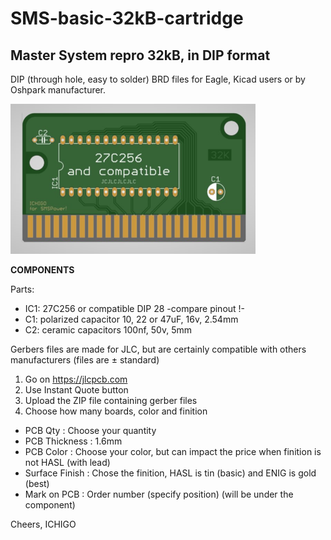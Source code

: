 # SMS-basic-32kB-cartridge
<h2>Master System repro 32kB, in DIP format</h2>

DIP (through hole, easy to solder)
BRD files for Eagle, Kicad users or by Oshpark manufacturer.

<img src="sms32k.jpg" width="auto" height="240px"/>


<strong>COMPONENTS</strong>

Parts:
* IC1: 27C256 or compatible DIP 28 -compare pinout !-
* C1: polarized capacitor 10, 22 or 47uF, 16v, 2.54mm
* C2: ceramic capacitors 100nf, 50v, 5mm

Gerbers files are made for JLC,
but are certainly compatible with others manufacturers
(files are ± standard)
1. Go on https://jlcpcb.com
2. Use Instant Quote button
3. Upload the ZIP file containing gerber files
4. Choose how many boards, color and finition

* PCB Qty : Choose your quantity
* PCB Thickness : 1.6mm
* PCB Color : Choose your color, but can impact the price when finition is not HASL (with lead)
* Surface Finish : Chose the finition, HASL is tin (basic) and ENIG is gold (best)
* Mark on PCB : Order number (specify position) (will be under the component)

Cheers,
ICHIGO
